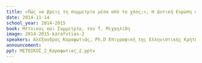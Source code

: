```yaml
---
title: «Πώς να βρεις τη συμμετρία μέσα από το χάος;», Η Δυτική Ευρώπη από το 1918 έως το 1945.
date: 2014-11-14
school_year: 2014-2015
book: Μέτοικος και Συμμετρία, του Τ. Μιχαηλίδη 
image: 2014-2015-karafvtias-2
speakers: Αλέξανδρος Καραφωτιάς, Ph.D Επιγραφική της Ελληνιστικής Κρήτης, Μ.Α. Αρχιτεκτονική της Ελληνιστικής Δήλου 
announcement: 
ppt: ΜΕΤΟΙΚΟΣ_2_Καραφωτιας_2.pptx
---
```

